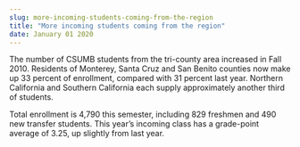 ```yaml
---
slug: more-incoming-students-coming-from-the-region
title: "More incoming students coming from the region"
date: January 01 2020
---
```


 
<p>
  The number of CSUMB students from the tri-county area increased in Fall 2010.
  Residents of Monterey, Santa Cruz and San Benito counties now make up 33
  percent of enrollment, compared with 31 percent last year. Northern California
  and Southern California each supply approximately another third of students.
</p>
<p>
  Total enrollment is 4,790 this semester, including 829 freshmen and 490 new
  transfer students. This year’s incoming class has a grade-point average of
  3.25, up slightly from last year.
</p>
 

